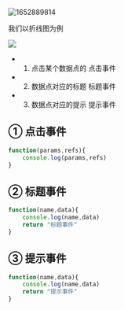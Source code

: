 ![1652889814](https://minio.pigx.vip/oss/1652889814.png)

我们以折线图为例

![](https://minio.pigx.vip/oss/1652890446.png)

- 1. 点击某个数据点的 点击事件

- 2. 数据点对应的标题 标题事件

- 3. 数据点对应的提示 提示事件

## ① 点击事件

```js
function(params,refs){
    console.log(params,refs)
}
```

## ② 标题事件

```js
function(name,data){
    console.log(name,data)
    return "标题事件"
}
```

## ③ 提示事件

```js
function(name,data){
    console.log(name,data)
    return "提示事件"
}
```
